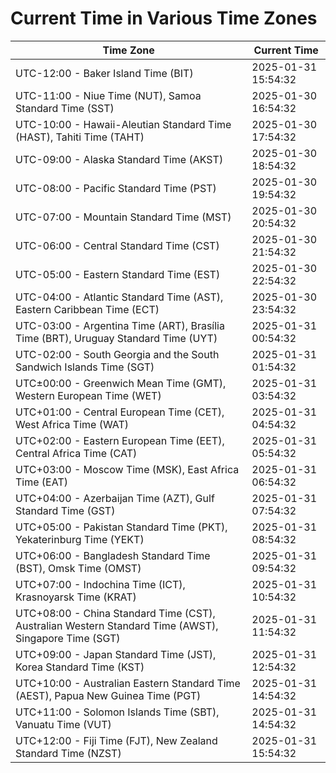 # Current Time in Various Time Zones

| Time Zone | Current Time |
|-----------|--------------|
| UTC-12:00 - Baker Island Time (BIT) | 2025-01-31 15:54:32 |
| UTC-11:00 - Niue Time (NUT), Samoa Standard Time (SST) | 2025-01-30 16:54:32 |
| UTC-10:00 - Hawaii-Aleutian Standard Time (HAST), Tahiti Time (TAHT) | 2025-01-30 17:54:32 |
| UTC-09:00 - Alaska Standard Time (AKST) | 2025-01-30 18:54:32 |
| UTC-08:00 - Pacific Standard Time (PST) | 2025-01-30 19:54:32 |
| UTC-07:00 - Mountain Standard Time (MST) | 2025-01-30 20:54:32 |
| UTC-06:00 - Central Standard Time (CST) | 2025-01-30 21:54:32 |
| UTC-05:00 - Eastern Standard Time (EST) | 2025-01-30 22:54:32 |
| UTC-04:00 - Atlantic Standard Time (AST), Eastern Caribbean Time (ECT) | 2025-01-30 23:54:32 |
| UTC-03:00 - Argentina Time (ART), Brasília Time (BRT), Uruguay Standard Time (UYT) | 2025-01-31 00:54:32 |
| UTC-02:00 - South Georgia and the South Sandwich Islands Time (SGT) | 2025-01-31 01:54:32 |
| UTC±00:00 - Greenwich Mean Time (GMT), Western European Time (WET) | 2025-01-31 03:54:32 |
| UTC+01:00 - Central European Time (CET), West Africa Time (WAT) | 2025-01-31 04:54:32 |
| UTC+02:00 - Eastern European Time (EET), Central Africa Time (CAT) | 2025-01-31 05:54:32 |
| UTC+03:00 - Moscow Time (MSK), East Africa Time (EAT) | 2025-01-31 06:54:32 |
| UTC+04:00 - Azerbaijan Time (AZT), Gulf Standard Time (GST) | 2025-01-31 07:54:32 |
| UTC+05:00 - Pakistan Standard Time (PKT), Yekaterinburg Time (YEKT) | 2025-01-31 08:54:32 |
| UTC+06:00 - Bangladesh Standard Time (BST), Omsk Time (OMST) | 2025-01-31 09:54:32 |
| UTC+07:00 - Indochina Time (ICT), Krasnoyarsk Time (KRAT) | 2025-01-31 10:54:32 |
| UTC+08:00 - China Standard Time (CST), Australian Western Standard Time (AWST), Singapore Time (SGT) | 2025-01-31 11:54:32 |
| UTC+09:00 - Japan Standard Time (JST), Korea Standard Time (KST) | 2025-01-31 12:54:32 |
| UTC+10:00 - Australian Eastern Standard Time (AEST), Papua New Guinea Time (PGT) | 2025-01-31 14:54:32 |
| UTC+11:00 - Solomon Islands Time (SBT), Vanuatu Time (VUT) | 2025-01-31 14:54:32 |
| UTC+12:00 - Fiji Time (FJT), New Zealand Standard Time (NZST) | 2025-01-31 15:54:32 |
